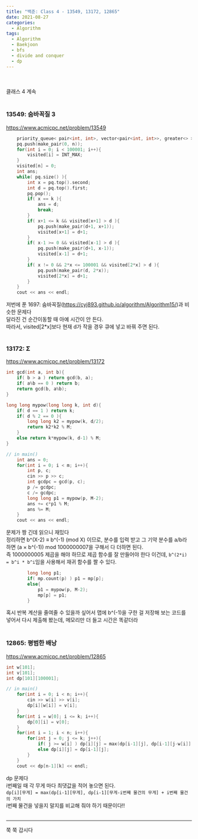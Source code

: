 ```yaml
---
title: "백준: Class 4 - 13549, 13172, 12865"
date: 2021-08-27
categories:
  - Algorithm
tags:
  - Algorithm
  - Baekjoon
  - bfs
  - divide and conquer
  - dp
---
```


<br></br>
클래스 4 계속
<br></br>

### 13549: 숨바꼭질 3
https://www.acmicpc.net/problem/13549
```cpp
    priority_queue< pair<int, int>, vector<pair<int, int>>, greater<> > pq;
    pq.push(make_pair(0, n));
    for(int i = 0; i < 100001; i++){
        visited[i] = INT_MAX;
    }
    visited[n] = 0;
    int ans;
    while( pq.size() ){
        int x = pq.top().second;
        int d = pq.top().first;
        pq.pop();
        if( x == k ){
            ans = d;
            break;
        }
        if( x+1 <= k && visited[x+1] > d ){
            pq.push(make_pair(d+1, x+1));
            visited[x+1] = d+1;
        }
        if( x-1 >= 0 && visited[x-1] > d ){
            pq.push(make_pair(d+1, x-1));
            visited[x-1] = d+1;
        }
        if( x != 0 && 2*x <= 100001 && visited[2*x] > d ){
            pq.push(make_pair(d, 2*x));
            visited[2*x] = d+1;
        }
    }
    cout << ans << endl;
```
저번에 푼 1697: 숨바꼭질(https://cyj893.github.io/algorithm/Algorithm15/)과 비슷한 문제다  
달라진 건 순간이동할 때 아예 시간이 안 든다.  
따라서, visited[2*x]보다 현재 d가 작을 경우 큐에 넣고 바꿔 주면 된다.
<br></br>

### 13172: Σ
https://www.acmicpc.net/problem/13172
```cpp
int gcd(int a, int b){
    if( b > a ) return gcd(b, a);
    if( a%b == 0 ) return b;
    return gcd(b, a%b);
}

long long mypow(long long k, int d){
    if( d == 1 ) return k;
    if( d % 2 == 0 ){
        long long k2 = mypow(k, d/2);
        return k2*k2 % M;
    }
    else return k*mypow(k, d-1) % M;
}

// in main()
    int ans = 0;
    for(int i = 0; i < m; i++){
        int p, c;
        cin >> p >> c;
        int gcdpc = gcd(p, c);
        p /= gcdpc;
        c /= gcdpc;
        long long p1 = mypow(p, M-2);
        ans += c*p1 % M;
        ans %= M;
    }
    cout << ans << endl;
```
문제가 짱 긴데 읽으니 재밌다  
정리하면 b^(X-2) ≡ b^(-1) (mod X) 이므로, 분수를 입력 받고 그 기약 분수를 a/b라 하면 (a × b^(-1)) mod 1000000007을 구해서 다 더하면 된다.  
즉 1000000005 제곱을 해야 하므로 제곱 함수를 잘 만들어야 한다 이건데, `b^(2*i) = b^i * b^i`임을 사용해서 재귀 함수를 짤 수 있다.  
```cpp
        long long p1;
        if( mp.count(p) ) p1 = mp[p];
        else{
            p1 = mypow(p, M-2);
            mp[p] = p1;
        }
```
혹시 반복 계산을 줄여줄 수 있을까 싶어서 맵에 b^(-1)을 구한 걸 저장해 보는 코드를 넣어서 다시 제출해 봤는데, 메모리만 더 들고 시간은 똑같더라
<br></br>

### 12865: 평범한 배낭
https://www.acmicpc.net/problem/12865
```cpp
int w[101];
int v[101];
int dp[101][100001];

// in main()
    for(int i = 0; i < n; i++){
        cin >> w[i] >> v[i];
        dp[i][w[i]] = v[i];
    }
    for(int i = w[0]; i <= k; i++){
        dp[0][i] = v[0];
    }
    for(int i = 1; i < n; i++){
        for(int j = 0; j <= k; j++){
            if( j >= w[i] ) dp[i][j] = max(dp[i-1][j], dp[i-1][j-w[i]] + v[i]);
            else dp[i][j] = dp[i-1][j];
        }
    }
    cout << dp[n-1][k] << endl;
```
dp 문제다  
i번째일 때 각 무게 마다 최댓값을 적어 놓으면 된다.  
`dp[i][무게] = max(dp[i-1][무게], dp[i-1][무게-i번째 물건의 무게] + i번째 물건의 가치`  
i번째 물건을 넣을지 말지를 비교해 줘야 하기 때문이다!!
<br></br>

---
쭉 쭉 갑시다
<br></br>
